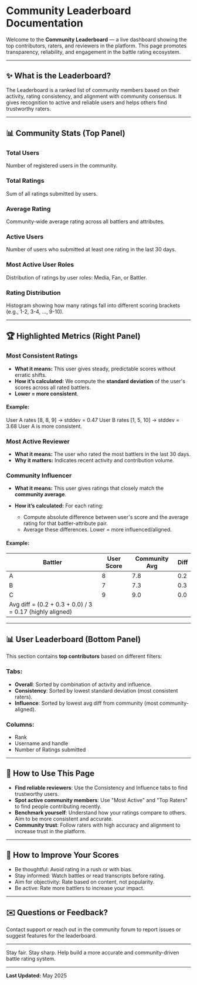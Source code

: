 # Community Leaderboard Documentation

Welcome to the **Community Leaderboard** — a live dashboard showing the top contributors, raters, and reviewers in the platform. This page promotes transparency, reliability, and engagement in the battle rating ecosystem.

---

## ✨ What is the Leaderboard?

The Leaderboard is a ranked list of community members based on their activity, rating consistency, and alignment with community consensus. It gives recognition to active and reliable users and helps others find trustworthy raters.

---

## 📊 Community Stats (Top Panel)

### **Total Users**

Number of registered users in the community.

### **Total Ratings**

Sum of all ratings submitted by users.

### **Average Rating**

Community-wide average rating across all battlers and attributes.

### **Active Users**

Number of users who submitted at least one rating in the last 30 days.

### **Most Active User Roles**

Distribution of ratings by user roles: Media, Fan, or Battler.

### **Rating Distribution**

Histogram showing how many ratings fall into different scoring brackets (e.g., 1-2, 3-4, ..., 9-10).

---

## 🏆 Highlighted Metrics (Right Panel)

### **Most Consistent Ratings**

* **What it means:** This user gives steady, predictable scores without erratic shifts.
* **How it’s calculated:** We compute the **standard deviation** of the user's scores across all rated battlers.
* **Lower = more consistent**.

#### Example:

User A rates \[8, 8, 9] → stddev = 0.47
User B rates \[1, 5, 10] → stddev = 3.68
User A is more consistent.

### **Most Active Reviewer**

* **What it means:** The user who rated the most battlers in the last 30 days.
* **Why it matters:** Indicates recent activity and contribution volume.

### **Community Influencer**

* **What it means:** This user gives ratings that closely match the **community average**.
* **How it’s calculated:** For each rating:

  * Compute absolute difference between user's score and the average rating for that battler-attribute pair.
  * Average these differences. Lower = more influenced/aligned.

#### Example:

| Battler                                                  | User Score | Community Avg | Diff |
| -------------------------------------------------------- | ---------- | ------------- | ---- |
| A                                                        | 8          | 7.8           | 0.2  |
| B                                                        | 7          | 7.3           | 0.3  |
| C                                                        | 9          | 9.0           | 0.0  |
| Avg diff = (0.2 + 0.3 + 0.0) / 3 = 0.17 (highly aligned) |            |               |      |

---

## 📊 User Leaderboard (Bottom Panel)

This section contains **top contributors** based on different filters:

### **Tabs:**

* **Overall**: Sorted by combination of activity and influence.
* **Consistency**: Sorted by lowest standard deviation (most consistent raters).
* **Influence**: Sorted by lowest avg diff from community (most community-aligned).

### **Columns:**

* Rank
* Username and handle
* Number of Ratings submitted

---

## 🔧 How to Use This Page

* **Find reliable reviewers**: Use the Consistency and Influence tabs to find trustworthy users.
* **Spot active community members**: Use "Most Active" and "Top Raters" to find people contributing recently.
* **Benchmark yourself**: Understand how your ratings compare to others. Aim to be more consistent and accurate.
* **Community trust**: Follow raters with high accuracy and alignment to increase trust in the platform.

---

## 🚀 How to Improve Your Scores

* Be thoughtful: Avoid rating in a rush or with bias.
* Stay informed: Watch battles or read transcripts before rating.
* Aim for objectivity: Rate based on content, not popularity.
* Be active: Rate more battlers to increase your impact.

---

## ✉️ Questions or Feedback?

Contact support or reach out in the community forum to report issues or suggest features for the leaderboard.

---

Stay fair. Stay sharp. Help build a more accurate and community-driven battle rating system.

---

**Last Updated:** May 2025
